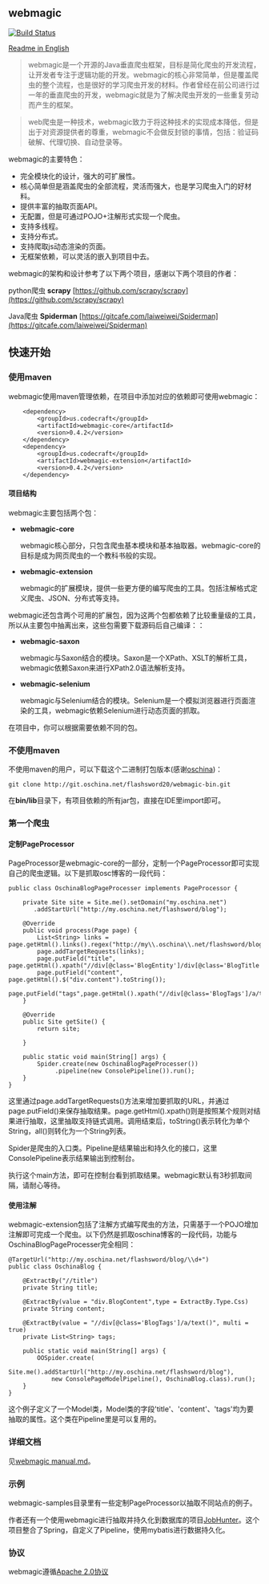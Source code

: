 webmagic
---------
[![Build Status](https://travis-ci.org/code4craft/webmagic.png?branch=master)](https://travis-ci.org/code4craft/webmagic)

[Readme in English](https://github.com/code4craft/webmagic/tree/master/en_docs)

>webmagic是一个开源的Java垂直爬虫框架，目标是简化爬虫的开发流程，让开发者专注于逻辑功能的开发。webmagic的核心非常简单，但是覆盖爬虫的整个流程，也是很好的学习爬虫开发的材料。作者曾经在前公司进行过一年的垂直爬虫的开发，webmagic就是为了解决爬虫开发的一些重复劳动而产生的框架。

>web爬虫是一种技术，webmagic致力于将这种技术的实现成本降低，但是出于对资源提供者的尊重，webmagic不会做反封锁的事情，包括：验证码破解、代理切换、自动登录等。

webmagic的主要特色：

* 完全模块化的设计，强大的可扩展性。
* 核心简单但是涵盖爬虫的全部流程，灵活而强大，也是学习爬虫入门的好材料。
* 提供丰富的抽取页面API。
* 无配置，但是可通过POJO+注解形式实现一个爬虫。
* 支持多线程。
* 支持分布式。
* 支持爬取js动态渲染的页面。
* 无框架依赖，可以灵活的嵌入到项目中去。

webmagic的架构和设计参考了以下两个项目，感谢以下两个项目的作者：

python爬虫 **scrapy** [https://github.com/scrapy/scrapy](https://github.com/scrapy/scrapy)

Java爬虫 **Spiderman** [https://gitcafe.com/laiweiwei/Spiderman](https://gitcafe.com/laiweiwei/Spiderman)

## 快速开始

### 使用maven

webmagic使用maven管理依赖，在项目中添加对应的依赖即可使用webmagic：

		<dependency>
            <groupId>us.codecraft</groupId>
            <artifactId>webmagic-core</artifactId>
            <version>0.4.2</version>
        </dependency>
		<dependency>
            <groupId>us.codecraft</groupId>
            <artifactId>webmagic-extension</artifactId>
            <version>0.4.2</version>
        </dependency>

#### 项目结构
	
webmagic主要包括两个包：

* **webmagic-core**
	
	webmagic核心部分，只包含爬虫基本模块和基本抽取器。webmagic-core的目标是成为网页爬虫的一个教科书般的实现。
	
* **webmagic-extension**
	
	webmagic的扩展模块，提供一些更方便的编写爬虫的工具。包括注解格式定义爬虫、JSON、分布式等支持。
	
webmagic还包含两个可用的扩展包，因为这两个包都依赖了比较重量级的工具，所以从主要包中抽离出来，这些包需要下载源码后自己编译：：

* **webmagic-saxon**

	webmagic与Saxon结合的模块。Saxon是一个XPath、XSLT的解析工具，webmagic依赖Saxon来进行XPath2.0语法解析支持。

* **webmagic-selenium**

	webmagic与Selenium结合的模块。Selenium是一个模拟浏览器进行页面渲染的工具，webmagic依赖Selenium进行动态页面的抓取。
	
在项目中，你可以根据需要依赖不同的包。

### 不使用maven

不使用maven的用户，可以下载这个二进制打包版本(感谢[oschina](http://www.oschina.net/))：

	git clone http://git.oschina.net/flashsword20/webmagic-bin.git

在**bin/lib**目录下，有项目依赖的所有jar包，直接在IDE里import即可。

### 第一个爬虫

#### 定制PageProcessor

PageProcessor是webmagic-core的一部分，定制一个PageProcessor即可实现自己的爬虫逻辑。以下是抓取osc博客的一段代码：

    public class OschinaBlogPageProcesser implements PageProcessor {

        private Site site = Site.me().setDomain("my.oschina.net")
           .addStartUrl("http://my.oschina.net/flashsword/blog");

        @Override
        public void process(Page page) {
            List<String> links = page.getHtml().links().regex("http://my\\.oschina\\.net/flashsword/blog/\\d+").all();
            page.addTargetRequests(links);
            page.putField("title", page.getHtml().xpath("//div[@class='BlogEntity']/div[@class='BlogTitle']/h1").toString());
            page.putField("content", page.getHtml().$("div.content").toString());
            page.putField("tags",page.getHtml().xpath("//div[@class='BlogTags']/a/text()").all());
        }

        @Override
        public Site getSite() {
            return site;

        }

        public static void main(String[] args) {
            Spider.create(new OschinaBlogPageProcesser())
                 .pipeline(new ConsolePipeline()).run();
        }
    }

这里通过page.addTargetRequests()方法来增加要抓取的URL，并通过page.putField()来保存抽取结果。page.getHtml().xpath()则是按照某个规则对结果进行抽取，这里抽取支持链式调用。调用结束后，toString()表示转化为单个String，all()则转化为一个String列表。

Spider是爬虫的入口类。Pipeline是结果输出和持久化的接口，这里ConsolePipeline表示结果输出到控制台。

执行这个main方法，即可在控制台看到抓取结果。webmagic默认有3秒抓取间隔，请耐心等待。

#### 使用注解

webmagic-extension包括了注解方式编写爬虫的方法，只需基于一个POJO增加注解即可完成一个爬虫。以下仍然是抓取oschina博客的一段代码，功能与OschinaBlogPageProcesser完全相同：

	@TargetUrl("http://my.oschina.net/flashsword/blog/\\d+")
	public class OschinaBlog {

	    @ExtractBy("//title")
	    private String title;

	    @ExtractBy(value = "div.BlogContent",type = ExtractBy.Type.Css)
	    private String content;

	    @ExtractBy(value = "//div[@class='BlogTags']/a/text()", multi = true)
	    private List<String> tags;

	    public static void main(String[] args) {
	        OOSpider.create(
	        	Site.me().addStartUrl("http://my.oschina.net/flashsword/blog"),
				new ConsolePageModelPipeline(), OschinaBlog.class).run();
	    }
	}

这个例子定义了一个Model类，Model类的字段'title'、'content'、'tags'均为要抽取的属性。这个类在Pipeline里是可以复用的。

### 详细文档

见[webmagic manual.md](https://github.com/code4craft/webmagic/blob/master/user-manual.md)。

### 示例

webmagic-samples目录里有一些定制PageProcessor以抽取不同站点的例子。

作者还有一个使用webmagic进行抽取并持久化到数据库的项目[JobHunter](http://git.oschina.net/flashsword20/jobhunter)。这个项目整合了Spring，自定义了Pipeline，使用mybatis进行数据持久化。

### 协议

webmagic遵循[Apache 2.0协议](http://opensource.org/licenses/Apache-2.0)


